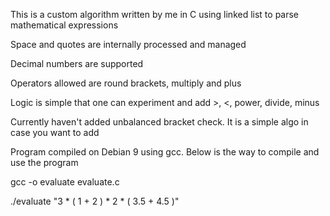 This is a custom algorithm written by me in C using linked list to parse mathematical expressions

Space and quotes are internally processed and managed

Decimal numbers are supported

Operators allowed are round brackets, multiply and plus

Logic is simple that one can experiment and add >, <, power, divide, minus 

Currently haven't added unbalanced bracket check. It is a simple algo in case you want to add


Program compiled on Debian 9 using gcc. Below is the way to compile and use the program


gcc -o evaluate evaluate.c


./evaluate "3 * ( 1 + 2 ) * 2 * ( 3.5 + 4.5 )"


